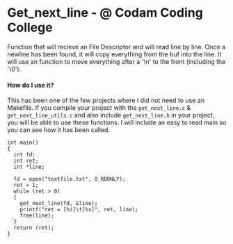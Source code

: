 # Get_next_line - @ Codam Coding College
Function that will recieve an File Descriptor and will read line by line.
Once a newline has been found, it will copy everything from the buf into the line.
It will use an function to move everything after a '\n' to the front (including the '\0').


#### How do I use it?
This has been one of the few projects where I did not need to use an Makefile.
If you compile your project with the `get_next_line.c` & `get_next_line_utils.c` and also include `get_next_line.h` in your project,
you will be able to use these functions. I will include an easy to read main so you can see how it has been called.

```
int main()
{
  int fd;
  int ret;
  int *line;
  
  fd = open("textfile.txt", O_RDONLY);
  ret = 1;
  while (ret > 0)
  {
    get_next_line(fd, &line);
    printf("ret = [%i]\t[%s]", ret, line);
    free(line);
  }
  return (ret);
}
```
